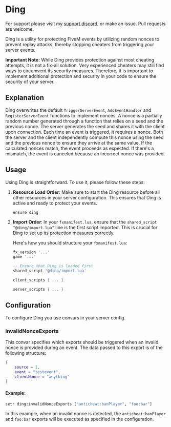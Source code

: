# Ding

For support please visit my [support discord](https://boris.foo/discord), or make an issue. Pull requests are welcome.

Ding is a utility for protecting FiveM events by utilizing random nonces to prevent replay attacks, thereby stopping cheaters from triggering your server events.

**Important Note:** While Ding provides protection against most cheating attempts, it is not a fix-all solution. Very experienced cheaters may still find ways to circumvent its security measures. Therefore, it is important to implement additional protection and security in your code to ensure the security of your server.

## Explanation

Ding overwrites the default `TriggerServerEvent`, `AddEventHandler` and `RegisterServerEvent` functions to implement nonces. A nonce is a partially random number generated through a function that relies on a seed and the previous nonce. The server generates the seed and shares it with the client upon connection. Each time an event is triggered, it requires a nonce. Both the server and the client independently compute this nonce using the seed and the previous nonce to ensure they arrive at the same value. If the calculated nonces match, the event proceeds as expected. If there's a mismatch, the event is canceled because an incorrect nonce was provided.

## Usage

Using Ding is straightforward. To use it, please follow these steps:

1. **Resource Load Order**: Make sure to start the Ding resource before all other resources in your server configuration. This ensures that Ding is active and ready to protect your events.

   ```
   ensure ding
   ```

2. **Import Order**: In your `fxmanifest.lua`, ensure that the `shared_script "@ding/import.lua"` line is the first script imported. This is crucial for Ding to set up its protection measures correctly.

   Here's how you should structure your `fxmanifest.lua`:

   ```lua
   fx_version '...'
   game '...'

   -- Ensure that Ding is loaded first
   shared_script '@ding/import.lua'

   client_scripts { ... }

   server_scripts { ... }
   ```

## Configuration

To configure Ding you use convars in your server config.

### invalidNonceExports

This convar specifies which exports should be triggered when an invalid nonce is provided during an event. The data passed to this export is of the following structure:

```lua
{
    source = 1,
    event = "testevent",
    clientNonce = "anything"
}
```

#### Example:

```bash
setr ding:invalidNonceExports ["anticheat:banPlayer", "foo:bar"]
```

In this example, when an invalid nonce is detected, the `anticheat:banPlayer` and `foo:bar` exports will be executed as specified in the configuration.

